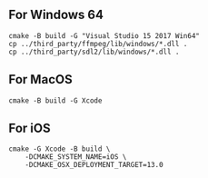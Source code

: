 ## For Windows 64

```shell
cmake -B build -G "Visual Studio 15 2017 Win64"
cp ../third_party/ffmpeg/lib/windows/*.dll .
cp ../third_party/sdl2/lib/windows/*.dll .
```

## For MacOS

```shell
cmake -B build -G Xcode
```

## For iOS

```
cmake -G Xcode -B build \
    -DCMAKE_SYSTEM_NAME=iOS \
    -DCMAKE_OSX_DEPLOYMENT_TARGET=13.0
```

